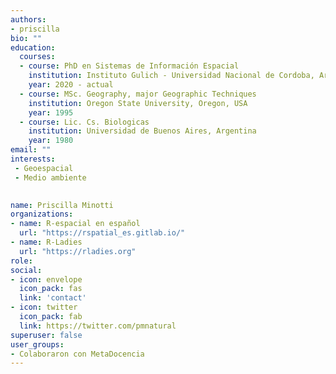 ```yaml
---
authors:
- priscilla
bio: ""
education:
  courses:
  - course: PhD en Sistemas de Información Espacial
    institution: Instituto Gulich - Universidad Nacional de Cordoba, Argentina
    year: 2020 - actual
  - course: MSc. Geography, major Geographic Techniques
    institution: Oregon State University, Oregon, USA
    year: 1995
  - course: Lic. Cs. Biologicas
    institution: Universidad de Buenos Aires, Argentina
    year: 1980
email: ""
interests:
 - Geoespacial
 - Medio ambiente
 

name: Priscilla Minotti
organizations:
- name: R-espacial en español 
  url: "https://rspatial_es.gitlab.io/"
- name: R-Ladies
  url: "https://rladies.org"
role: 
social:
- icon: envelope
  icon_pack: fas
  link: 'contact'
- icon: twitter
  icon_pack: fab
  link: https://twitter.com/pmnatural
superuser: false
user_groups:
- Colaboraron con MetaDocencia
---
```


